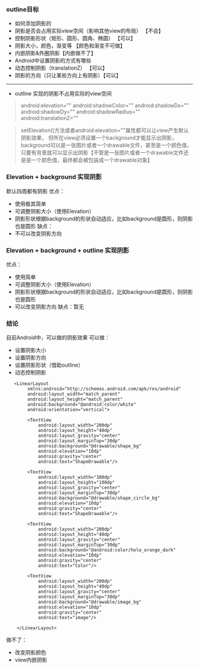 ### outline目标
- 如何添加阴影的
- 阴影是否会占用实际view空间（影响其他view的布局） 【不会】
- 控制阴影形状（矩形、圆形、圆角、椭圆） 【可以】
- 阴影大小，颜色，渐变等 【颜色和渐变不可做】
- 内嵌阴影&外圈阴影【内嵌做不了】
- Android中设置阴影的方式有哪些
- 动态控制阴影（translationZ） 【可以】
- 阴影的方向（只让某些方向上有阴影）【可以】

---
- outline 实现的阴影不占用实际的view空间











>  android:elevation=""
              android:shadowColor=""
              android:shadowDx=""
              android:shadowDy=""
              android:shadowRadius=""
              android:translationZ=""

> setElevation()方法或者android:elevation=""属性都可以让view产生默认阴影效果，
但所在view必须设置一个background才能显示出阴影，background可以是一张图片或者一个drawable文件，甚至是一个颜色值，
只要有背景就可以显示出阴影【不管是一张图片或者一个drawable文件还是是一个颜色值，最终都会被包装成一个drawable对象】


###  Elevation + background 实现阴影
默认四周都有阴影
优点：
- 使用极其简单
- 可调整阴影大小（使用Elevation）
- 阴影形状根据background的形状自动适应，比如background是圆形，则阴影也是圆形
缺点：
- 不可以改变阴影方向

###  Elevation + background + outline 实现阴影
优点：
- 使用简单
- 可调整阴影大小（使用Elevation）
- 阴影形状根据background的形状自动适应，比如background是圆形，则阴影也是圆形
- 可以改变阴影方向
缺点：暂无

### 结论
目前Android中，可以做的阴影效果
可以做：
- 设置阴影大小
- 设置阴影方向
- 设置阴影形状（借助outline）
- 动态控制阴影
```
   <LinearLayout
        xmlns:android="http://schemas.android.com/apk/res/android"
        android:layout_width="match_parent"
        android:layout_height="match_parent"
        android:background="@android:color/white"
        android:orientation="vertical">

        <TextView
            android:layout_width="200dp"
            android:layout_height="40dp"
            android:layout_gravity="center"
            android:layout_marginTop="30dp"
            android:background="@drawable/shape_bg"
            android:elevation="10dp"
            android:gravity="center"
            android:text="ShapeDrawable"/>

        <TextView
            android:layout_width="100dp"
            android:layout_height="100dp"
            android:layout_gravity="center"
            android:layout_marginTop="30dp"
            android:background="@drawable/shape_circle_bg"
            android:elevation="10dp"
            android:gravity="center"
            android:text="ShapeDrawable"/>

        <TextView
            android:layout_width="200dp"
            android:layout_height="40dp"
            android:layout_gravity="center"
            android:layout_marginTop="30dp"
            android:background="@android:color/holo_orange_dark"
            android:elevation="10dp"
            android:gravity="center"
            android:text="Color"/>

        <TextView
            android:layout_width="200dp"
            android:layout_height="40dp"
            android:layout_gravity="center"
            android:layout_marginTop="30dp"
            android:background="@drawable/image_bg"
            android:elevation="10dp"
            android:gravity="center"
            android:text="image"/>

    </LinearLayout>
```
做不了：
- 改变阴影颜色
- view内嵌阴影


